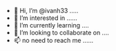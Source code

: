 - 👋 Hi, I’m @ivanh33 .....
- 👀 I’m interested in ......
- 🌱 I’m currently learning ....
- 💞️ I’m looking to collaborate on ....
- 📫 no need to reach me ......
<!---
ivanh33/ivanh33 is a ✨ special ✨ repository because its `README.md` (this file) appears on your GitHub profile.
You can click the Preview link to take a look at your changes.
--->
